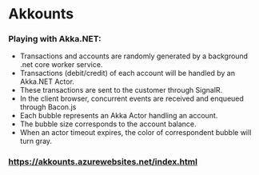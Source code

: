 # Akkounts

### Playing with Akka.NET:

* Transactions and accounts are randomly generated by a background .net core worker service.
* Transactions (debit/credit) of each account will be handled by an Akka.NET Actor.
* These transactions are sent to the customer through SignalR.
* In the client browser, concurrent events are received and enqueued through Bacon.js
* Each bubble represents an Akka Actor handling an account.
* The bubble size corresponds to the account balance.
* When an actor timeout expires, the color of correspondent bubble will turn gray.

### https://akkounts.azurewebsites.net/index.html

